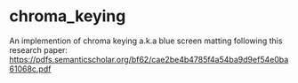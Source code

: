 # chroma_keying
An implemention of chroma keying a.k.a blue screen matting following this research paper: 
https://pdfs.semanticscholar.org/bf62/cae2be4b4785f4a54ba9d9ef54e0ba61068c.pdf
